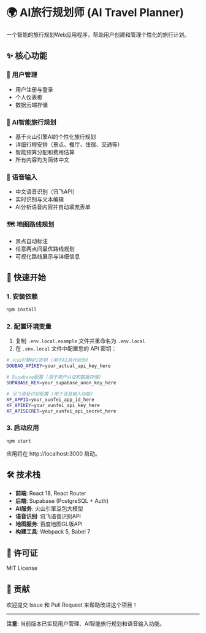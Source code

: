 # 🌍 AI旅行规划师 (AI Travel Planner)

一个智能的旅行规划Web应用程序，帮助用户创建和管理个性化的旅行计划。

## ✨ 核心功能

### 🔐 用户管理
- 用户注册与登录
- 个人仪表板
- 数据云端存储

### 🤖 AI智能旅行规划
- 基于火山引擎AI的个性化旅行规划
- 详细行程安排（景点、餐厅、住宿、交通等）
- 智能预算分配和费用估算
- 所有内容均为简体中文

### 🎤 语音输入
- 中文语音识别（讯飞API）
- 实时识别与文本编辑
- AI分析语音内容并自动填充表单

### 🗺️ 地图路线规划
- 景点自动标注
- 任意两点间最优路线规划
- 可视化路线展示与详细信息

## 🚀 快速开始

### 1. 安装依赖
```bash
npm install
```

### 2. 配置环境变量
1. 复制 `.env.local.example` 文件并重命名为 `.env.local`
2. 在 `.env.local` 文件中配置您的 API 密钥：
```bash
# 火山引擎API密钥 (用于AI旅行规划)
DOUBAO_APIKEY=your_actual_api_key_here

# Supabase配置 (用于用户认证和数据存储)
SUPABASE_KEY=your_supabase_anon_key_here

# 讯飞语音识别配置 (用于语音输入功能)
XF_APPID=your_xunfei_app_id_here
XF_APIKEY=your_xunfei_api_key_here
XF_APISECRET=your_xunfei_api_secret_here
```

### 3. 启动应用
```bash
npm start
```

应用将在 http://localhost:3000 启动。

## 🛠️ 技术栈
- **前端**: React 18, React Router
- **后端**: Supabase (PostgreSQL + Auth)
- **AI服务**: 火山引擎豆包大模型
- **语音识别**: 讯飞语音识别API
- **地图服务**: 百度地图GL版API
- **构建工具**: Webpack 5, Babel 7

## 📄 许可证

MIT License

## 🤝 贡献

欢迎提交 Issue 和 Pull Request 来帮助改进这个项目！

---

**注意**: 当前版本已实现用户管理、AI智能旅行规划和语音输入功能。
